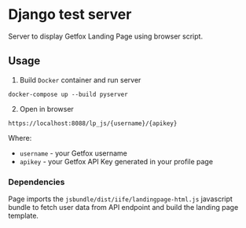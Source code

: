 # Django test server

Server to display Getfox Landing Page using browser script.

## Usage

1. Build `Docker` container and run server

```
docker-compose up --build pyserver
```

2. Open in browser

```
https://localhost:8088/lp_js/{username}/{apikey}

```

Where:

- `username` - your Getfox username
- `apikey` - your Getfox API Key generated in your profile page

### Dependencies

Page imports the `jsbundle/dist/iife/landingpage-html.js` javascript bundle to fetch user data from API endpoint and build the landing page template.

```

```
